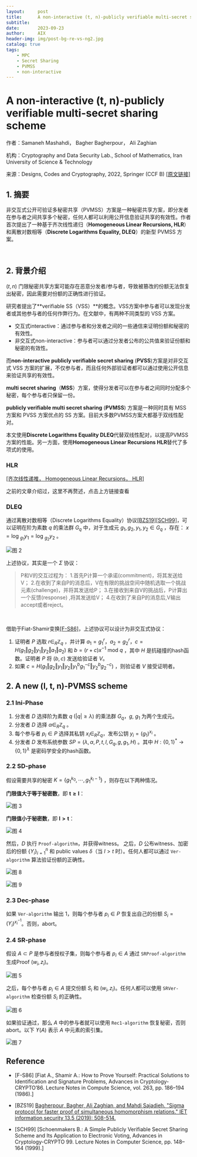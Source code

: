 ```yaml
---
layout:     post
title:      A non-interactive (t, n)-publicly verifiable multi-secret sharing scheme
subtitle:   
date:       2023-09-23
author:     AIX
header-img: img/post-bg-re-vs-ng2.jpg
catalog: true
tags:
    - MPC
    - Secret Sharing
    - PVMSS
    - non-interactive
---
```


<html>
<script>
MathJax = {
  tex: {
    inlineMath: [['$', '$'], ['\\(', '\\)']]
  },
  svg: {
    fontCache: 'global'
  }
};
</script>

<script type="text/javascript" id="MathJax-script" async
  src="https://cdn.jsdelivr.net/npm/mathjax@3/es5/tex-svg.js">
</script>
</html>

# A non-interactive (t, n)-publicly verifiable multi-secret sharing scheme

作者：Samaneh Mashahdi， Bagher Bagherpour， Ali Zaghian  

机构：Cryptography and Data Security Lab., School of Mathematics, Iran University of Science & Technology  

来源：Designs, Codes and Cryptography, 2022, Springer (CCF B) [[原文链接]](https://link.springer.com/article/10.1007/s10623-022-01082-8)

## 1. 摘要

非交互式公开可验证多秘密共享（PVMSS）方案是一种秘密共享方案，即分发者在参与者之间共享多个秘密，任何人都可以利用公开信息验证共享的有效性。作者首次提出了一种基于齐次线性递归（**Homogeneous Linear Recursions, HLR**）和离散对数相等（**Discrete Logarithms Equality, DLEQ**）的新型 PVMSS 方案。

<br />

## 2. 背景介绍

$(t,n)$ 门限秘密共享方案可能存在恶意分发者/参与者，导致被篡改的份额无法恢复出秘密，因此需要对份额的正确性进行验证。  

研究者提出了**verifiable SS（VSS）**的概念。VSS方案中参与者可以发现分发者或其他参与者的任何作弊行为。在文献中，有两种不同类型的 VSS 方案。
- 交互式interactive：通过参与者和分发者之间的一些通信来证明份额和秘密的有效性。
- 非交互式non-interactive：参与者可以通过分发者公布的公共值来验证份额和秘密的有效性。

而**non-interactive publicly verifiable secret sharing** (**PVSS**)方案是对非交互式 VSS 方案的扩展，不仅参与者，而且任何外部验证者都可以通过使用公开信息来验证共享的有效性。

**multi secret sharing**（**MSS**）方案，使得分发者可以在参与者之间同时分配多个秘密，每个参与者只保留一份。

**publicly verifiable multi secret sharing** (**PVMSS**) 方案是一种同时具有 MSS 方案和 PVSS 方案优点的 SS 方案。目前大多数PVMSS方案大都基于双线性配对。

本文使用**Discrete Logarithms Equality DLEQ**代替双线性配对，以提高PVMSS 方案的性能。另一方面，使用**Homogeneous Linear Recursions HLR**替代了多项式的使用。

### HLR

[[齐次线性递推， Homogeneous Linear Recursions， HLR]](https://aixleo.github.io/2023/09/20/Homogeneous_Liner_Recursions/)

之前的文章介绍过，这里不再赘述，点击上方链接查看  

### DLEQ

通过离散对数相等（Discrete Logarithms Equality）协议[[BZS19]](#BZS19)[[SCH99]](#SCH99)，可以证明在阶为素数 $q$ 的乘法群 $G_ q$ 中，对于生成元 $g_ 1, g_ 2, y_ 1,y_ 2\in G_ q$ ，存在： $x=\text{log }_ {g_ 1}{y_ 1}=\text{log }_ {g_ 2}{y_ 2}$ 。

![图 2](/assets/res/20230923/2023-09-23-93.png)  

上述协议，其实是一个 $\Sigma$ 协议：
>P和V的交互过程为：
 1.首先P计算一个承诺(commitment)，将其发送给V；
 2.在收到了来自P的消息后，V在有限的挑战空间中随机选取一个挑战元素(challenge)，并将其发送给P；
 3.在接收到来自V的挑战后，P计算出一个反馈(response) ,将其发送给V；
 4.在收到了来自P的消息后,V输出accept或者reject。

<br />

借助于Fiat-Shamir变换[[F-S86]](#F-S86)，上述协议可以设计为非交互式协议：

1. 证明者 $P$ 选取 $r\in _ R \mathbb{Z}_ q$ ，并计算 $a_ 1=g_ 1^{r}$，$a_ 2=g_ 2^r$，$c=H(g_ 1\Vert g_ 2\Vert y_ 1\Vert y_ 2\Vert a_ 1\Vert a_ 2)$ 和 $b=(r+c){x^{-1}}\text{ mod }q$ ，其中 $H$ 是抗碰撞的hash函数。证明者 $P$ 将 $(b,c)$ 发送给验证者 $V$。
2. 如果 $c=H(g_ 1\Vert g_ 2\Vert y_ 1\Vert y_ 2\Vert y_ 1^bg_ 1^{-c}\Vert y_ 2^bg_ 2^{-c})$ ，则验证者 $V$ 接受证明者。


## 2. A new (l, t, n)-PVMSS scheme

### 2.1 Ini-Phase

1. 分发者 $D$ 选择阶为素数 $q\ (|q|\ge \lambda)$ 的乘法群 $G_ q$，$g,\ g_ 1$ 为两个生成元。
2. 分发者 $D$ 选择 $\alpha \in _ R \mathbb{Z}_ q$ 。
3. 每个参与者 $p_ i\in P$ 选择其私钥 $x_ i\in _ R \mathbb{Z}_ q$，发布公钥 $y_ i=(g_ 1)^{x_i}$ 。
4. 分发者 $D$ 发布系统参数 $SP=(\lambda,\alpha,P,t,l,G_ q,g,g_ 1,H)$ 。其中 $H:\{0,1\}^*\rightarrow\{0,1\}^\lambda$ 是密码学安全的hash函数。

### 2.2 SD-phase

假设需要共享的秘密 $K=\{g_ 1^{k_ 0},\cdots,g_ 1^{k_ l -1}\}$ ，则存在以下两种情况。

**门限值大于等于秘密数**，即 $\mathbf{t\ge l}$：

![图 3](/assets/res/20230923/2023-09-23-91.png)  

**门限值小于秘密数**，即 $\mathbf{l> t}$：

![图 4](/assets/res/20230923/2023-09-23-3.png)  

然后，$D$ 执行 $\texttt{Proof-algorithm}$，并获得witness。 之后，$D$ 公布witness、加密后的份额 $\{Y_ i \}_ {i=1}^n$ 和 public values $\delta$（当 $l > t$ 时）。任何人都可以通过 $\texttt{Ver-algorithm}$ 算法验证份额的正确性。

![图 8](/assets/res/20230923/2023-09-24-31.png)  


![图 9](/assets/res/20230923/2023-09-24-85.png)  


### 2.3 Dec-phase

如果 $\texttt{Ver-algorithm}$ 输出 1，则每个参与者 $p_ i\in P$ 恢复出自己的份额 $S_ i = (Y_ i )^{x_ i^{-1}}$。否则，abort。

### 2.4 SR-phase

假设 $A\subset P$ 是参与者授权子集，则每个参与者 $p_ i\in A$ 通过 $\texttt{SRProof-algorithm}$ 生成Proof $(w_ i,z_ i)$。

![图 5](/assets/res/20230923/2023-09-24-70.png)  

之后，每个参与者 $p_ i\in A$ 提交份额 $S_ i$ 和 $(w_ i,z_ i)$。任何人都可以使用 $\texttt{SRVer-algorithm}$ 检查份额 $S_ i$ 的正确性。

![图 6](/assets/res/20230923/2023-09-24-73.png)  

如果验证通过，那么 $A$ 中的参与者就可以使用 $\texttt{Rec1-algorithm}$ 恢复秘密，否则abort。以下 $ϒ(A)$ 表示 $A$ 中元素的索引集。

![图 7](/assets/res/20230923/2023-09-24-71.png)  




## Reference

<div id="F-S86"></div>

- [F-S86] [Fiat A., Shamir A.: How to Prove Yourself: Practical Solutions to Identification and Signature Problems, Advances in Cryptology-CRYPTO’86. Lecture Notes in Compute Science, vol. 263, pp. 186–194 (1986).]


<div id="BZS19"></div>

- [BZS19] [Bagherpour, Bagher, Ali Zaghian, and Mahdi Sajadieh. "Sigma protocol for faster proof of simultaneous homomorphism relations." IET information security 13.5 (2019): 508-514.](https://ietresearch.onlinelibrary.wiley.com/doi/full/10.1049/iet-ifs.2018.5167)

<div id="SCH99"></div>

- [SCH99] [Schoenmakers B.: A Simple Publicly Verifiable Secret Sharing Scheme and Its Application to Electronic Voting, Advances in Cryptology-CRYPTO 99. Lecture Notes in Computer Science, pp. 148–164 (1999).]


